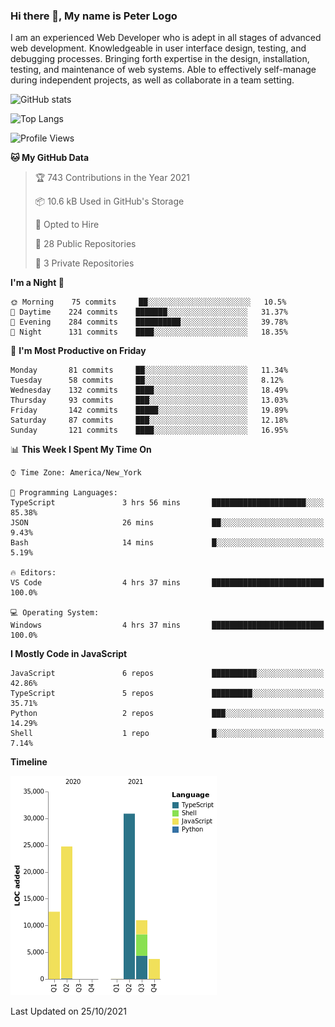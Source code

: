 ### Hi there 👋, My name is Peter Logo

I am an experienced Web Developer who is adept in all stages of advanced web development. Knowledgeable in user interface design, 
testing, and debugging processes. Bringing forth expertise in the design, installation, testing, and maintenance of web systems. 
Able to effectively self-manage during independent projects, as well as collaborate in a team setting.

![GitHub stats](https://github-readme-stats.vercel.app/api?username=peterlogo&show_icons=true&count_private=true&theme=dark)

![Top Langs](https://github-readme-stats.vercel.app/api/top-langs/?username=peterlogo&theme=dark&layout=compact&langs_count=8)

<!--START_SECTION:waka-->
![Profile Views](http://img.shields.io/badge/Profile%20Views-0-blue)

**🐱 My GitHub Data** 

> 🏆 743 Contributions in the Year 2021
 > 
> 📦 10.6 kB Used in GitHub's Storage 
 > 
> 💼 Opted to Hire
 > 
> 📜 28 Public Repositories 
 > 
> 🔑 3 Private Repositories  
 > 
**I'm a Night 🦉** 

```text
🌞 Morning    75 commits     ██░░░░░░░░░░░░░░░░░░░░░░░   10.5% 
🌆 Daytime    224 commits    ███████░░░░░░░░░░░░░░░░░░   31.37% 
🌃 Evening    284 commits    ██████████░░░░░░░░░░░░░░░   39.78% 
🌙 Night      131 commits    ████░░░░░░░░░░░░░░░░░░░░░   18.35%

```
📅 **I'm Most Productive on Friday** 

```text
Monday       81 commits     ██░░░░░░░░░░░░░░░░░░░░░░░   11.34% 
Tuesday      58 commits     ██░░░░░░░░░░░░░░░░░░░░░░░   8.12% 
Wednesday    132 commits    ████░░░░░░░░░░░░░░░░░░░░░   18.49% 
Thursday     93 commits     ███░░░░░░░░░░░░░░░░░░░░░░   13.03% 
Friday       142 commits    █████░░░░░░░░░░░░░░░░░░░░   19.89% 
Saturday     87 commits     ███░░░░░░░░░░░░░░░░░░░░░░   12.18% 
Sunday       121 commits    ████░░░░░░░░░░░░░░░░░░░░░   16.95%

```


📊 **This Week I Spent My Time On** 

```text
⌚︎ Time Zone: America/New_York

💬 Programming Languages: 
TypeScript               3 hrs 56 mins       █████████████████████░░░░   85.38% 
JSON                     26 mins             ██░░░░░░░░░░░░░░░░░░░░░░░   9.43% 
Bash                     14 mins             █░░░░░░░░░░░░░░░░░░░░░░░░   5.19%

🔥 Editors: 
VS Code                  4 hrs 37 mins       █████████████████████████   100.0%

💻 Operating System: 
Windows                  4 hrs 37 mins       █████████████████████████   100.0%

```

**I Mostly Code in JavaScript** 

```text
JavaScript               6 repos             ██████████░░░░░░░░░░░░░░░   42.86% 
TypeScript               5 repos             █████████░░░░░░░░░░░░░░░░   35.71% 
Python                   2 repos             ███░░░░░░░░░░░░░░░░░░░░░░   14.29% 
Shell                    1 repo              █░░░░░░░░░░░░░░░░░░░░░░░░   7.14%

```


**Timeline**

![Chart not found](https://raw.githubusercontent.com/peterlogo/peterlogo/main/charts/bar_graph.png) 


 Last Updated on 25/10/2021
<!--END_SECTION:waka-->


